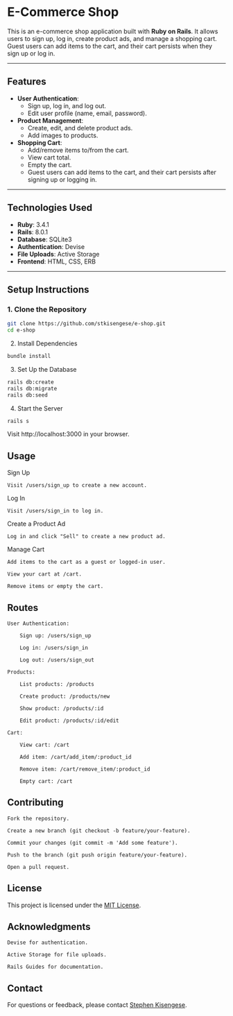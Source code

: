 # E-Commerce Shop

This is an e-commerce shop application built with **Ruby on Rails**. It allows users to sign up, log in, create product ads, and manage a shopping cart. Guest users can add items to the cart, and their cart persists when they sign up or log in.

---

## Features

- **User Authentication**:
  - Sign up, log in, and log out.
  - Edit user profile (name, email, password).
- **Product Management**:
  - Create, edit, and delete product ads.
  - Add images to products.
- **Shopping Cart**:
  - Add/remove items to/from the cart.
  - View cart total.
  - Empty the cart.
  - Guest users can add items to the cart, and their cart persists after signing up or logging in.

---

## Technologies Used

- **Ruby**: 3.4.1
- **Rails**: 8.0.1
- **Database**: SQLite3 
- **Authentication**: Devise
- **File Uploads**: Active Storage
- **Frontend**: HTML, CSS, ERB

---

## Setup Instructions

### 1. Clone the Repository

```bash
git clone https://github.com/stkisengese/e-shop.git
cd e-shop
```

2. Install Dependencies

```bash
bundle install
```

3. Set Up the Database

```bash
rails db:create
rails db:migrate
rails db:seed
```

4. Start the Server

```bash
rails s
```

Visit http://localhost:3000 in your browser.

## Usage
Sign Up

    Visit /users/sign_up to create a new account.

Log In

    Visit /users/sign_in to log in.

Create a Product Ad

    Log in and click "Sell" to create a new product ad.

Manage Cart

    Add items to the cart as a guest or logged-in user.

    View your cart at /cart.

    Remove items or empty the cart.


## Routes

    User Authentication:

        Sign up: /users/sign_up

        Log in: /users/sign_in

        Log out: /users/sign_out

    Products:

        List products: /products

        Create product: /products/new

        Show product: /products/:id

        Edit product: /products/:id/edit

    Cart:

        View cart: /cart

        Add item: /cart/add_item/:product_id

        Remove item: /cart/remove_item/:product_id

        Empty cart: /cart

## Contributing

    Fork the repository.

    Create a new branch (git checkout -b feature/your-feature).

    Commit your changes (git commit -m 'Add some feature').

    Push to the branch (git push origin feature/your-feature).

    Open a pull request.

## License

This project is licensed under the [MIT License](LICENSE).

## Acknowledgments

    Devise for authentication.

    Active Storage for file uploads.

    Rails Guides for documentation.

## Contact

For questions or feedback, please contact [Stephen Kisengese](https://github.com/stkisengese).